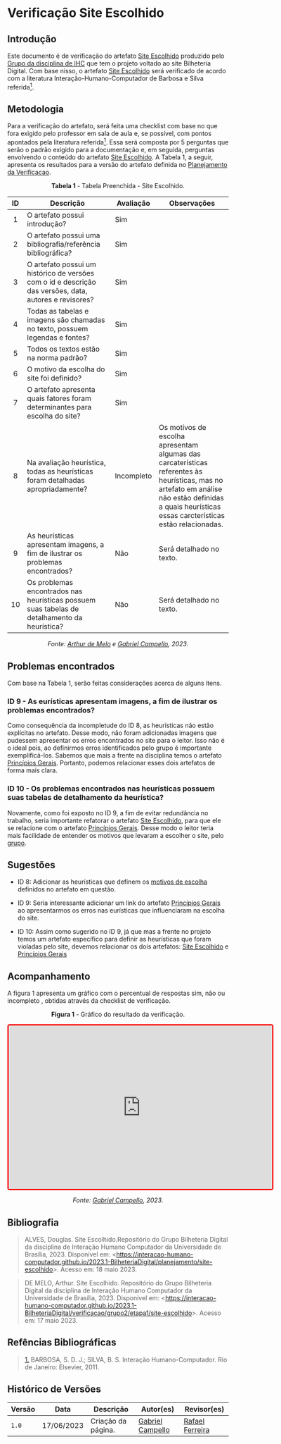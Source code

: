 # Verificação Site Escolhido


## Introdução

Este documento é de verificação do artefato [Site Escolhido](../../../../planejamento/site-escolhido) produzido pelo [Grupo da disciplina de IHC](https://github.com/Interacao-Humano-Computador/2023.1-BilheteriaDigital) que tem o projeto voltado ao site Bilheteria Digital. Com base nisso, o artefato [Site Escolhido](../../../../planejamento/site-escolhido) será verificado de acordo com a literatura Interação-Humano-Computador de Barbosa e Silva referida<a id=anchor_1 href="#REF1"><sup>1</sup></a>.

## Metodologia

Para a verificação do artefato, será feita uma checklist com base no que fora exigido pelo professor em sala de aula e, se possível, com pontos apontados pela literatura referida<a id=anchor_1 href="#REF1"><sup>1</sup></a>. Essa será composta por 5 perguntas que serão o padrão exigido para a documentação e, em seguida, perguntas envolvendo o conteúdo do artefato [Site Escolhido](../../../../planejamento/site-escolhido). A Tabela 1, a seguir, apresenta os resultados para a versão do artefato definida no [Planejamento da Verificacao](../etapa1/planejamento-verificacao-etapa1-grupo.md). 

<center>

**Tabela 1** - Tabela Preenchida - Site Escolhido.

| ID  | Descrição                                                                                              | Avaliação | Observações |
| :-: | ------------------------------------------------------------------------------------------------------ | --------- | ----------- |
|  1  | O artefato possui introdução?                                                                          |    Sim       |             |
|  2  | O artefato possui uma bibliografia/referência bibliográfica?   |       Sim          |         |
|  3  | O artefato possui um histórico de versões com o id e descrição das versões, data, autores e revisores?               |     Sim        |             |
|  4  | Todas as tabelas e imagens são chamadas no texto, possuem legendas e fontes?     |    Sim       |             |
|  5  | Todos os textos estão na norma padrão?                                                                 |    Sim       |             |
|  6   |   O motivo da escolha do site foi definido?    |     Sim      |             |
|  7   |   O artefato apresenta quais fatores foram determinantes para escolha do site?    |    Sim       |             |
|  8   |   Na avaliação heurística, todas as heurísticas foram detalhadas apropriadamente?   |    Incompleto       |    Os motivos de escolha apresentam algumas das carcaterísticas referentes às heurísticas, mas no artefato em análise não estão definidas a quais heurísticas essas carcterísticas estão relacionadas.          |
|  9   |    As heurísticas apresentam imagens, a fim de ilustrar os problemas encontrados?   |     Não      |     Será detalhado no texto.        |
|  10  |    Os problemas encontrados nas heurísticas possuem suas tabelas de detalhamento da heurística?   |     Não      |     Será detalhado no texto.        |

_Fonte: [Arthur de Melo](https://github.com/arthurmlv) e [Gabriel Campello](https://github.com/G16C), 2023._

</center>

## Problemas encontrados

Com base na Tabela 1, serão feitas considerações acerca de alguns itens.

### ID 9 - As eurísticas apresentam imagens, a fim de ilustrar os problemas encontrados?

Como consequência da incompletude do ID 8, as heurísticas não estão explícitas no artefato. Desse modo, não foram adicionadas imagens que pudessem apresentar os erros encontrados no site para o leitor. Isso não é o ideal pois, ao definirmos erros identificados pelo grupo é importante exemplificá-los. Sabemos que mais a frente na disciplina temos o artefato [Princípios Gerais](https://interacao-humano-computador.github.io/2023.1-BilheteriaDigital/analise-de-requisitos/principios/). Portanto, podemos relacionar esses dois artefatos de forma mais clara.

### ID 10 - Os problemas encontrados nas heurísticas possuem suas tabelas de detalhamento da heurística?  

Novamente, como foi exposto no ID 9, a fim de evitar redundância no trabalho, seria importante refatorar o artefato [Site Escolhido](../../../../planejamento/site-escolhido), para que ele se relacione com o artefato [Princípios Gerais](https://interacao-humano-computador.github.io/2023.1-BilheteriaDigital/analise-de-requisitos/principios/). Desse modo o leitor teria mais facilidade de entender os motivos que levaram a escolher o site, pelo [grupo](https://github.com/Interacao-Humano-Computador/2023.1-BilheteriaDigital).


## Sugestões

- ID 8: Adicionar as heurísticas que definem os [motivos de escolha](https://interacao-humano-computador.github.io/2023.1-BilheteriaDigital/planejamento/site-escolhido/#motivacoes-de-escolha) definidos no artefato em questão.

- ID 9: Seria interessante adicionar um link do artefato [Princípios Gerais](https://interacao-humano-computador.github.io/2023.1-BilheteriaDigital/analise-de-requisitos/principios/)  ao apresentarmos os erros nas eurísticas que influenciaram na escolha do site.

- ID 10: Assim como sugerido no ID 9, já que mas a frente no projeto temos um artefato específico para definir as heurísticas que foram violadas pelo site, devemos relacionar os dois artefatos: [Site Escolhido](../../../../planejamento/site-escolhido) e [Princípios Gerais](https://interacao-humano-computador.github.io/2023.1-BilheteriaDigital/analise-de-requisitos/principios/)

## Acompanhamento

A figura 1 apresenta um gráfico com o percentual de respostas sim, não ou incompleto , obtidas através da checklist de verificação.

<center>

**Figura 1** - Gráfico do resultado da verificação.

<iframe style="border-radius: 5px; border:3px solid red" width="600" height="371" seamless frameborder="0" scrolling="no" src="https://docs.google.com/spreadsheets/d/1NBqGlLu3EX781qafrjQMpgLK8gU0o40sUG4XrGD1_20/edit#gid=489075947"></iframe>

_Fonte: [Gabriel Campello](https://github.com/G16C), 2023._

</center>

## Bibliografia

> ALVES, Douglas. Site Escolhido.Repositório do Grupo Bilheteria Digital da disciplina de Interação Humano Computador da Universidade de Brasília, 2023. Disponível em: <<https://interacao-humano-computador.github.io/2023.1-BilheteriaDigital/planejamento/site-escolhido>>. Acesso em: 18 maio 2023.

> DE MELO, Arthur. Site Escolhido. Repositório do Grupo Bilheteria Digital da disciplina de Interação Humano Computador da Universidade de Brasília, 2023. Disponível em: <<https://interacao-humano-computador.github.io/2023.1-BilheteriaDigital/verificacao/grupo2/etapa1/site-escolhido>>. Acesso em: 17 maio 2023.

## Refências Bibliográficas

> <a id="REF1" href="#anchor_1">1.</a> BARBOSA, S. D. J.; SILVA, B. S. Interação Humano-Computador. Rio de Janeiro: Elsevier, 2011.

## Histórico de Versões

| Versão | Data       | Descrição                                                                          | Autor(es)                                        | Revisor(es)                                  |
| ------ | ---------- | ---------------------------------------------------------------------------------- | ------------------------------------------------ | -------------------------------------------- |
| `1.0`  | 17/06/2023 | Criação da página.                                                                 | [Gabriel Campello](https://github.com/G16C) | [Rafael Ferreira](https://github.com/RafaelCLG0) |



